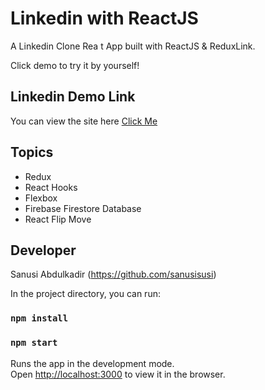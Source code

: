 # Linkedin with ReactJS

A Linkedin Clone Rea t App built with ReactJS & ReduxLink.

Click demo to try it by yourself!

## Linkedin Demo Link

You can view the site here
[Click Me](https://)

## Topics

- Redux
- React Hooks
- Flexbox
- Firebase Firestore Database
- React Flip Move

## Developer
Sanusi Abdulkadir (https://github.com/sanusisusi)


In the project directory, you can run:

### `npm install`
### `npm start`

Runs the app in the development mode.\
Open [http://localhost:3000](http://localhost:3000) to view it in the browser.
